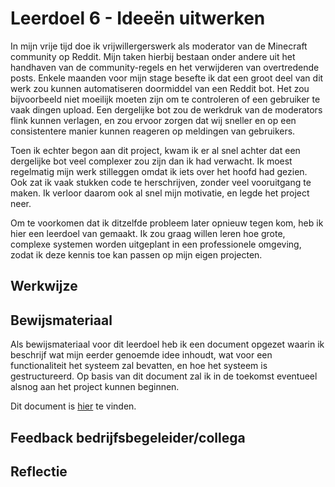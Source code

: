 ﻿# Leerdoel 6 - Ideeën uitwerken

In mijn vrije tijd doe ik vrijwillergerswerk als moderator van de Minecraft community op Reddit. Mijn taken hierbij bestaan onder andere uit het handhaven van de community-regels en het verwijderen van overtredende posts. Enkele maanden voor mijn stage besefte ik dat een groot deel van dit werk zou kunnen automatiseren doormiddel van een Reddit bot. Het zou bijvoorbeeld niet moeilijk moeten zijn om te controleren of een gebruiker te vaak dingen upload. Een dergelijke bot zou de werkdruk van de moderators flink kunnen verlagen, en zou ervoor zorgen dat wij sneller en op een consistentere manier kunnen reageren op meldingen van gebruikers.

Toen ik echter begon aan dit project, kwam ik er al snel achter dat een dergelijke bot veel complexer zou zijn dan ik had verwacht. Ik moest regelmatig mijn werk stilleggen omdat ik iets over het hoofd had gezien. Ook zat ik vaak stukken code te herschrijven, zonder veel vooruitgang te maken. Ik verloor daarom ook al snel mijn motivatie, en legde het project neer.

Om te voorkomen dat ik ditzelfde probleem later opnieuw tegen kom, heb ik hier een leerdoel van gemaakt. Ik zou graag willen leren hoe grote, complexe systemen worden uitgeplant in een professionele omgeving, zodat ik deze kennis toe kan passen op mijn eigen projecten.

## Werkwijze


## Bewijsmateriaal
Als bewijsmateriaal voor dit leerdoel heb ik een document opgezet waarin ik beschrijf wat mijn eerder genoemde idee inhoudt, wat voor een functionaliteit het systeem zal bevatten, en hoe het systeem is gestructureerd. Op basis van dit document zal ik in de toekomst eventueel alsnog aan het project kunnen beginnen.

Dit document is [hier](Content/Stage3/Evidence/6) te vinden.

## Feedback bedrijfsbegeleider/collega
## Reflectie
